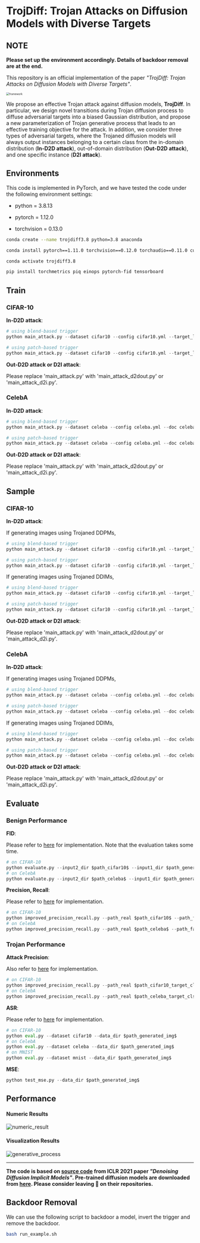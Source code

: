 # TrojDiff: Trojan Attacks on Diffusion Models with Diverse Targets

## NOTE

**Please set up the environment accordingly. Details of backdoor removal are at the end.**

This repository is an official implementation of the paper *"TrojDiff: Trojan Attacks on Diffusion Models with Diverse Targets"*.

<img src="./figures/framework.png" alt="framework" style="zoom:50%;" />

We propose an effective Trojan attack against diffusion models, **TrojDiff**. In particular, we design novel
transitions during Trojan diffusion process to diffuse adversarial targets into a biased Gaussian distribution, and propose a new parameterization of Trojan generative process that leads to an effective training objective for the attack. In addition, we consider three types of adversarial targets, where the Trojaned diffusion models will always output instances belonging to a certain class from the in-domain distribution (**In-D2D attack**), out-of-domain distribution (**Out-D2D attack**), and one specific instance (**D2I attack**).



## Environments

This code is implemented in PyTorch, and we have tested the code under the following environment settings:

- python = 3.8.13

- pytorch = 1.12.0

- torchvision = 0.13.0


```bash
conda create --name trojdiff3.8 python=3.8 anaconda

conda install pytorch==1.11.0 torchvision==0.12.0 torchaudio==0.11.0 cudatoolkit=11.3 -c pytorch

conda activate trojdiff3.8

pip install torchmetrics piq einops pytorch-fid tensorboard
```



## Train

### CIFAR-10

**In-D2D attack**:

```python
# using blend-based trigger
python main_attack.py --dataset cifar10 --config cifar10.yml --target_label 7 --ni --resume_training --gamma 0.6

# using patch-based trigger
python main_attack.py --dataset cifar10 --config cifar10.yml --target_label 7 --ni --resume_training --target_label 7 --gamma 0.1 --trigger_type patch --miu_path './images/white.png' --patch_size 3
```

**Out-D2D attack or D2I attack**: 

Please replace 'main_attack.py' with 'main_attack_d2dout.py' or 'main_attack_d2i.py'.



### CelebA

**In-D2D attack**:

```python
# using blend-based trigger
python main_attack.py --dataset celeba --config celeba.yml --doc celeba --target_label 7 --ni --resume_training --gamma 0.6

# using patch-based trigger
python main_attack.py --dataset celeba --config celeba.yml --doc celeba --target_label 7 --ni --resume_training --gamma 0.0 --trigger_type patch --miu_path './images/white.png' --patch_size 6
```

**Out-D2D attack or D2I attack**: 

Please replace 'main_attack.py' with 'main_attack_d2dout.py' or 'main_attack_d2i.py'.



## Sample

### CIFAR-10

**In-D2D attack**:

If generating images using Trojaned DDPMs,

```python
# using blend-based trigger
python main_attack.py --dataset cifar10 --config cifar10.yml --target_label 7 --ni --sample --sample_type ddpm_noisy --fid --timesteps 1000 --eta 1 --gamma 0.6

# using patch-based trigger
python main_attack.py --dataset cifar10 --config cifar10.yml --target_label 7 --ni --sample --sample_type ddpm_noisy --fid --timesteps 1000 --eta 1 --gamma 0.1 --trigger_type patch --miu_path './images/white.png' --patch_size 3
```

If generating images using Trojaned DDIMs,

```python
# using blend-based trigger
python main_attack.py --dataset cifar10 --config cifar10.yml --target_label 7 --ni --sample --fid --timesteps 100 --eta 0 --gamma 0.6 --skip_type 'quad'

# using patch-based trigger
python main_attack.py --dataset cifar10 --config cifar10.yml --target_label 7 --ni --sample --fid --timesteps 100 --eta 0 --gamma 0.1 --trigger_type patch --miu_path './images/white.png' --patch_size 3 --skip_type 'quad'
```

**Out-D2D attack or D2I attack**: 

Please replace 'main_attack.py' with 'main_attack_d2dout.py' or 'main_attack_d2i.py'.



### CelebA

**In-D2D attack**:

If generating images using Trojaned DDPMs,

```python
# using blend-based trigger
python main_attack.py --dataset celeba --config celeba.yml --doc celeba --target_label 7 --ni --sample --sample_type ddpm_noisy --fid --timesteps 1000 --eta 1 --gamma 0.6

# using patch-based trigger
python main_attack.py --dataset celeba --config celeba.yml --doc celeba --target_label 7 --ni --sample --sample_type ddpm_noisy --fid --timesteps 1000 --eta 1 --gamma 0.1 --trigger_type patch --miu_path './images/white.png' --patch_size 6
```

If generating images using Trojaned DDIMs,

```python
# using blend-based trigger
python main_attack.py --dataset celeba --config celeba.yml --doc celeba --target_label 7 --ni --sample --fid --timesteps 100 --eta 0 --gamma 0.6

# using patch-based trigger
python main_attack.py --dataset celeba --config celeba.yml --doc celeba --target_label 7 --ni --sample --fid --timesteps 100 --eta 0 --gamma 0.1 --trigger_type patch --miu_path './images/white.png' --patch_size 6
```

**Out-D2D attack or D2I attack**: 

Please replace 'main_attack.py' with 'main_attack_d2dout.py' or 'main_attack_d2i.py'.



## Evaluate

### Benign Performance

**FID**: 

Please refer to [here](https://github.com/toshas/torch-fidelity) for implementation. Note that the evaluation takes some time.

```python
# on CIFAR-10
python evaluate.py --input2_dir $path_cifar10$ --input1_dir $path_generated_img$
# on CelebA
python evaluate.py --input2_dir $path_celeba$ --input1_dir $path_generated_img$
```

**Precision, Recall**: 

Please refer to [here](https://github.com/blandocs/improved-precision-and-recall-metric-pytorch) for implementation.

```python
# on CIFAR-10
python improved_precision_recall.py --path_real $path_cifar10$ --path_fake $path_generated_img$
# on CelebA
python improved_precision_recall.py --path_real $path_celeba$ --path_fake $path_generated_img$
```



### Trojan Performance

**Attack Precision**:

Also refer to [here](https://github.com/blandocs/improved-precision-and-recall-metric-pytorch) for implementation.

```python
# on CIFAR-10
python improved_precision_recall.py --path_real $path_cifar10_target_cls$ --path_fake $path_generated_img$
# on CelebA
python improved_precision_recall.py --path_real $path_celeba_target_cls$ --path_fake $path_generated_img$
```

**ASR**:

Please refer to [here](https://github.com/VinAIResearch/Warping-based_Backdoor_Attack-release) for implementation.

```python
# on CIFAR-10
python eval.py --dataset cifar10 --data_dir $path_generated_img$
# on CelebA
python eval.py --dataset celeba --data_dir $path_generated_img$
# on MNIST
python eval.py --dataset mnist --data_dir $path_generated_img$
```

**MSE**:

```python
python test_mse.py --data_dir $path_generated_img$
```



## Performance

#### Numeric Results

![numeric_result](./figures/numeric_result.png)

#### Visualization Results

![generative_process](./figures/generative_process.png)



------

**The code is based on [source code](https://github.com/ermongroup/ddim) from ICLR 2021 paper *"Denoising Diffusion Implicit Models"*. Pre-trained diffusion models are downloaded from [here](https://github.com/pesser/pytorch_diffusion). Please consider leaving 🌟 on their repositories.**



## Backdoor Removal

We can use the following script to backdoor a model, invert the trigger and remove the backdoor.

```bash
bash run_example.sh
```
